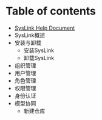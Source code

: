 # Table of contents

* [SysLink Help Document](README.md)
* SysLink概述
* 安装与卸载
  * 安装SysLink
  * 卸载SysLink
* 组织管理
* 用户管理
* 角色管理
* 权限管理
* 身份认证
* 模型协同
  * 新建仓库

